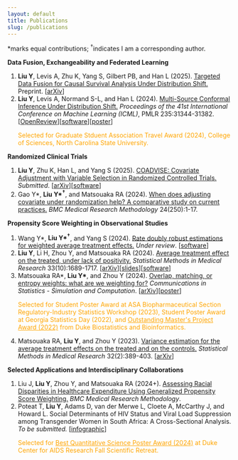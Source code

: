 ```yaml
---
layout: default
title: Publications
slug: /publications
---
```


*marks equal contributions; <sup>&dagger;</sup>indicates I am a corresponding author. 

<b> Data Fusion, Exchangeability and Federated Learning </b>

<ol>	
<li><b>Liu Y</b>, Levis A, Zhu K, Yang S, Gilbert PB, and Han L (2025). <a href="https://arxiv.org/abs/2501.18798" target="_blank"> Targeted Data Fusion for Causal Survival Analysis Under Distribution Shift.</a> Preprint. [<a href="https://arxiv.org/abs/2501.18798" target="_blank">arXiv</a>]
</li>
  
<li><b>Liu Y</b>, Levis A, Normand S-L, and Han L (2024). <a href="https://proceedings.mlr.press/v235/liu24ag.html" target="_blank"> Multi-Source Conformal Inference Under Distribution Shift.</a> <em>Proceedings of the 41st International Conference on Machine Learning (ICML)</em>, PMLR 235:31344-31382. [<a href="https://openreview.net/forum?id=qmUbSAgz08" target="_blank">OpenReview</a>][<a href="https://github.com/yiliu1998/Multi-Source-Conformal" target="_blank">software</a>][<a href="https://yiliu1998.github.io/slides/MuSCI_Poster.pdf" target="_blank">poster</a>]
<p style="color: orange;">Selected for Graduate Stduent Association Travel Award (2024), College of Sciences, North Carolina State University.</p>
</li>
</ol>

<b> Randomized Clinical Trials </b>

<ol>	

<li><b>Liu Y</b>, Zhu K, Han L, and Yang S (2025). <a href="https://arxiv.org/abs/2501.08945" target="_blank">COADVISE: Covariate Adjustment with Variable Selection in Randomized Controlled Trials.</a> <em>Submitted</em>. [<a href="https://arxiv.org/abs/2501.08945" target="_blank">arXiv</a>][<a href="https://github.com/yiliu1998/Coadvise" target="_blank">software</a>]  
</li>
  
<li>Gao Y*, <b>Liu Y*<sup>&dagger;</sup></b>, and Matsouaka RA (2024). <a href="https://doi.org/10.1186/s12874-024-02375-3" target="_blank">When does adjusting covariate under randomization help? A comparative study on current practices.</a> <em>BMC Medical Research Methodology</em> 24(250):1-17. 
</li>
  
</ol>

<b> Propensity Score Weighting in Observational Studies </b>

<ol>	
<li>Wang Y*, <b>Liu Y*<sup>&dagger;</sup></b>, and Yang S (2024). <a href="" target="_blank">Rate doubly robust estimations for weighted average treatment effects.</a> <em>Under review</em>. [<a href="https://github.com/yiliu1998/WATE" target="_blank">software</a>]  
</li>
  
<li><b>Liu Y</b>, Li H, Zhou Y, and Matsouaka RA (2024). <a href="https://journals.sagepub.com/doi/10.1177/09622802241269646" target="_blank">Average treatment effect on the treated, under lack of positivity.</a> <em>Statistical Methods in Medical Research</em> 33(10):1689-1717. [<a href="https://arxiv.org/abs/2309.01334" target="_blank">arXiv</a>][<a href="https://yiliu1998.github.io/slides/ENAR_2024.pdf" target="_blank">slides</a>][<a href="https://github.com/yiliu1998/ATTweights" target="_blank">software</a>]
</li>

<li>Matsouaka RA*, <b>Liu Y*</b>, and Zhou Y (2024). <a href="https://www.tandfonline.com/doi/full/10.1080/03610918.2024.2319419" target="_blank">Overlap, matching, or entropy weights: what are we weighting for?</a> <em>Communications in Statistics - Simulation and Computation</em>. [<a href="https://arxiv.org/abs/2210.12968" target="_blank">arXiv</a>][<a href="https://yiliu1998.github.io/slides/OWWWF_Poster.pdf" target="_blank">poster</a>] 
<p style="color: orange;">Selected for Student Poster Award at ASA Biopharmaceutical Section Regulatory-Industry Statistics Workshop (2023), Student Poster Award at Georgia Statistics Day (2022), and <a href="https://today.duke.edu/2022/05/class-2022-student-and-laurels" target="_blank" style="text-decoration: underline; color: orange;">Outstanding Master's Project Award (2022)</a> from Duke Biostatistics and Bioinformatics.</p>
</li>
  
<li> Matsouaka RA, <b>Liu Y</b>, and Zhou Y (2023). <a href="https://journals.sagepub.com/doi/10.1177/09622802221142532" target="_blank">Variance estimation for the average treatment effects on the treated and on the controls.</a> <em>Statistical Methods in Medical Research</em> 32(2):389-403. [<a href="https://arxiv.org/abs/2209.10742" target="_blank">arXiv</a>] 
</li>	

</ol>

<b> Selected Applications and Interdisciplinary Collaborations </b>

<ol>	
<li>Liu J, <b>Liu Y</b>, Zhou Y, and Matsouaka RA (2024+). <a href="" target="_blank">Assessing Racial Disparities in Healthcare Expenditure Using Generalized Propensity Score Weighting.</a> <em>BMC Medical Research Methodology</em>.  
</li>

<li> Poteat T, <b> Liu Y</b>, Adams D, van der Merwe L, Cloete A, McCarthy J, and Howard L. Social Determinants of HIV Status and Viral Load Suppression among Transgender Women in South Africa: A Cross-Sectional Analysis. <em>To be submitted.</em> [<a href="https://yiliu1998.github.io/slides/CFAR_infographic.pdf" target="_blank">infographic</a>]
<p style="color: orange;">Selected for <a href="https://cfar.duke.edu/news-events/annual-retreat/2024-recap" target="_blank" style="text-decoration: underline; color: orange;">Best Quantitative Science Poster Award (2024)</a> at Duke Center for AIDS Research Fall Scientific Retreat.</p>
</li>
</ol>
  

